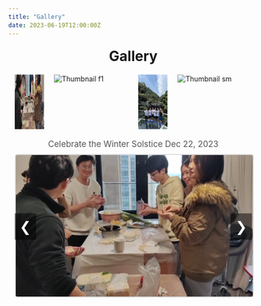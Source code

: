 ```yaml
---
title: "Gallery"
date: 2023-06-19T12:00:00Z
---
```


<style>
    .gallery-title {
        text-align: center;
        font-size: 2em;
        margin-top: 20px;
    }
</style>

<h1 class="gallery-title">Gallery</h1>

<div class="gallery">
    <div class="gallery-thumbnails">
        <div class="thumbnail-container" onclick="showImage(0)">
            <img src="/images/dz.jpg" alt="Thumbnail dz">
        </div>
        <div class="thumbnail-container" onclick="showImage(1)">
            <img src="/images/f1.jpg" alt="Thumbnail f1">
        </div>
        <div class="thumbnail-container" onclick="showImage(2)">
            <img src="/images/rafting1.jpg" alt="Thumbnail rafting1">
        </div>
        <div class="thumbnail-container" onclick="showImage(3)">
            <img src="/images/sm.jpg" alt="Thumbnail sm">
        </div>
    </div>
    <p id="mainImageDescription">Celebrate the Winter Solstice  Dec 22, 2023</p>
    <div class="gallery-main">
        <button class="gallery-nav left" onclick="showPreviousImage()">&#10094;</button>
        <img src="/images/dz.jpg" alt="Main Image" id="mainImage">
        <button class="gallery-nav right" onclick="showNextImage()">&#10095;</button>
    </div>
</div>

<script>
    const images = [
        {
            src: '/images/dz.jpg',
            description: 'Celebrate the Winter Solstice  Dec 22, 2023'
        },
        {
            src: '/images/f1.jpg',
            description: 'Camping trip at Shimen  Jan 7, 2024'
        },
        {
            src: '/images/rafting1.jpg',
            description: 'First team-building activity, white-water rafting  Jul 25, 2023'
        },
        {
            src: '/images/sm.jpg',
            description: 'Camping trip at Shimen  Jan 7, 2024'
        }
    ];

    let currentIndex = 0;
    let autoSwitchInterval;

    function showImage(index) {
        currentIndex = index;
        const mainImage = document.getElementById('mainImage');
        const mainImageDescription = document.getElementById('mainImageDescription');

        // 淡出效果
        mainImage.style.opacity = 0;
        mainImageDescription.style.opacity = 0;

        setTimeout(() => {
            mainImage.src = images[index].src;
            mainImageDescription.textContent = images[index].description;

            // 淡入效果
            mainImage.style.opacity = 1;
            mainImageDescription.style.opacity = 1;
        }, 1000); // 与CSS过渡时间匹配

        resetAutoSwitch();
    }

    function showNextImage() {
        currentIndex = (currentIndex + 1) % images.length;
        showImage(currentIndex);
    }

    function showPreviousImage() {
        currentIndex = (currentIndex - 1 + images.length) % images.length;
        showImage(currentIndex);
    }

    function autoSwitchImages() {
        autoSwitchInterval = setInterval(showNextImage, 5000); // 将间隔时间改为5000毫秒（5秒）
    }

    function resetAutoSwitch() {
        clearInterval(autoSwitchInterval);
        autoSwitchImages();
    }

    document.addEventListener('DOMContentLoaded', () => {
        autoSwitchImages();
    });
</script>

<style>
    .gallery {
        display: flex;
        flex-direction: column;
        align-items: center;
        margin-top: 20px;
    }

    .gallery-thumbnails {
        display: flex;
        justify-content: center;
        gap: 20px; /* 增加缩略图之间的间距 */
        overflow-x: auto;
        width: 95%; /* 增加缩略图显示区域的宽度 */
        margin-bottom: 10px; /* 增加缩略图和描述之间的间距 */
    }

    .thumbnail-container {
        display: flex;
        flex-direction: column;
        align-items: center;
        cursor: pointer;
    }

    .thumbnail-container img {
        width: 150px; /* 增加缩略图的宽度 */
        height: 110px; /* 增加缩略图的高度 */
        transition: transform 0.3s;
    }

    .thumbnail-container img:hover {
        transform: scale(1.1);
        border: 2px solid #ddd;
        border-radius: 5px;
    }

    .thumbnail-container p {
        margin-top: 10px; /* 增加描述和缩略图之间的间距 */
        font-size: 0.9em; /* 增加描述文本的大小 */
        color: #777;
        text-align: center;
    }

    .gallery-main {
        width: 95%; /* 增加主图显示区域的宽度 */
        text-align: center;
        position: relative; /* 使左右按钮相对定位 */
    }

    .gallery-main img {
        width: 100%;
        height: auto;
        border: 2px solid #ddd;
        border-radius: 5px;
        transition: opacity 1s ease-in-out; /* 将过渡效果时间增加到1秒 */
        opacity: 1;
    }

    #mainImageDescription {
        margin-top: 10px; /* 增加描述和缩略图之间的间距 */
        margin-bottom: 10px; /* 增加描述和主图之间的间距 */
        font-size: 1.2em; /* 增加描述文本的大小 */
        color: #555;
        transition: opacity 1s ease-in-out; /* 将过渡效果时间增加到1秒 */
        opacity: 1;
    }

    .gallery-nav {
        position: absolute;
        top: 50%;
        transform: translateY(-50%);
        background-color: rgba(0, 0, 0, 0.5);
        color: white;
        border: none;
        font-size: 2em;
        padding: 10px;
        cursor: pointer;
        z-index: 1;
    }

    .gallery-nav.left {
        left: 0;
    }

    .gallery-nav.right {
        right: 0;
    }
</style>
